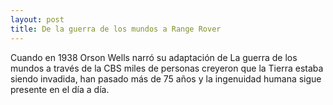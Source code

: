 ```yaml
---
layout: post
title: De la guerra de los mundos a Range Rover
---
```


Cuando en 1938 Orson Wells narró su adaptación de La guerra de los mundos a través de la CBS miles de personas creyeron que la Tierra estaba siendo invadida, han pasado más de 75 años y la ingenuidad humana sigue presente en el día a día.

